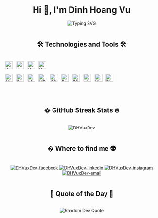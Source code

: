 <h1 align="center">Hi 👋, I'm Dinh Hoang Vu</h1>

<div align="center">
  <img src="https://readme-typing-svg.herokuapp.com?font=Fira+Code&size=22&duration=3000&pause=1000&color=61DAFB&center=true&vCenter=true&width=600&lines=Frontend+Developer;Backend+Developer;Full+Stack+Developer;JavaScript+%7C+TypeScript;React+%7C+Node.js;MongoDB+%7C+Express.js;Always+learning+new+technologies!" alt="Typing SVG" />
</div>

<br>

<h2 align="center">🛠 Technologies and Tools 🛠</h2>
<br>
<!-- https://simpleicons.org/ -->
<span><img src="https://img.shields.io/badge/JavaScript-282C34?logo=javascript&logoColor=F7DF1E" alt="JavaScript logo" title="JavaScript" height="25" /></span>
&nbsp;
<span><img src="https://img.shields.io/badge/TypeScript-282C34?logo=typescript&logoColor=3178C6" alt="TypeScript logo" title="TypeScript" height="25" /></span>
&nbsp;
<span><img src="https://img.shields.io/badge/ReactJS-282C34?logo=react&logoColor=61DAFB" alt="ReactJS logo" title="ReactJS" height="25" /></span>
&nbsp;
<span><img src="https://img.shields.io/badge/Redux-282C34?logo=redux&logoColor=764ABC" alt="Redux logo" title="Redux" height="25" /></span>
&nbsp;

<span><img src="https://img.shields.io/badge/Node.js-282C34?logo=node.js&logoColor=00F200" alt="Node.js logo" title="Node.js" height="25" /></span>
&nbsp;
<span><img src="https://img.shields.io/badge/Express-282C34?logo=express&logoColor=FFFFFF" alt="Express.js logo" title="Express.js" height="25" /></span>
&nbsp;
<span><img src="https://img.shields.io/badge/MongoDB-282C34?logo=mongodb&logoColor=47A248" alt="MongoDB logo" title="MongoDB" height="25" /></span>
&nbsp;
<span><img src="https://img.shields.io/badge/HTML5-282C34?logo=html5&logoColor=E34F26" alt="HTML5 logo" title="HTML5" height="25" /></span>
&nbsp;
<span><img src="https://img.shields.io/badge/CSS3-282C34?logo=css3&logoColor=1572B6" alt="CSS3 logo" title="CSS3" height="25" /></span>
&nbsp;
<span><img src="https://img.shields.io/badge/Bootstrap-282C34?logo=bootstrap&logoColor=7952B3" alt="Bootstrap logo" title="Bootstrap" height="25" /></span>
&nbsp;
<span><img src="https://img.shields.io/badge/ESLint-282C34?logo=eslint&logoColor=4B32C3" alt="ESLint logo" title="ESLint" height="25" /></span>
&nbsp;
<span><img src="https://img.shields.io/badge/git-282C34?logo=git&logoColor=F05032" alt="git logo" title="git" height="25" /></span>
&nbsp;
<span><img src="https://img.shields.io/badge/VS%20Code-282C34?logo=visual-studio-code&logoColor=007ACC" alt="Visual Studio Code logo" title="Visual Studio Code" height="25" /></span>
&nbsp;
<span><img src="https://img.shields.io/badge/Firebase-282C34?logo=firebase&logoColor=FFCA28" alt="Firebase logo" title="Firebase" height="25" /></span>
&nbsp;

<!-- <br>
<h2 align="center">🔥 GitHub Stats 🔥</h2> -->
<!-- https://github.com/anuraghazra/github-readme-stats -->
<br>
<!-- <div align=center>
  <a href="#" title="DHVuxDev">
    <img width="315" align="center" src="https://github-readme-stats.vercel.app/api/top-langs/?username=dhoangvu1811&hide=c%23,powershell,Mathematica,Ruby,Objective-C,Objective-C%2b%2b,Cuda&title_color=61dafb&text_color=ffffff&icon_color=61dafb&bg_color=20232a&langs_count=8&layout=compact&border_color=61dafb&hide_border=true" />
  </a>
  <a href="#" title="DHVuxDev">
    <img align="right" width="434" src="https://github-readme-stats.vercel.app/api?username=dhoangvu1811&show_icons=true&theme=react&border_color=61dafb&hide_border=true&rank_icon=github&include_all_commits=true" />
  </a>
</div> -->

<br>
<h2 align="center">� GitHub Streak Stats 🔥</h2>
<br>
<div align="center">
  <img src="https://github-readme-streak-stats.herokuapp.com/?user=dhoangvu1811&theme=dark" alt="DHVuxDev" />
</div>

<br>
<h2 align="center">� Where to find me 👽</h2>
<br>
<!-- https://icons8.com -->
<div align="center">
  <!-- <a href="https://trungquandev.com" target="blank">
    <img width="90" height="90" src="images/logo-trungquandev-transparent-bg-192x192.png" alt="trungquandev-blog" />
  </a> -->
  <a href="https://www.facebook.com/hoang.vu.455815/" target="blank">
    <img src="https://img.icons8.com/bubbles/100/000000/facebook-new.png" alt="DHVuxDev-facebook" />
  </a>
  <!-- <a href="https://youtube.com/@trungquandev" target="blank">
    <img src="https://img.icons8.com/bubbles/100/000000/youtube-squared.png" alt="trungquandev-youtube" />
  </a> -->
  <a href="https://www.linkedin.com/in/v%C5%A9-%C4%91inh-48670a310/" target="blank">
    <img src="https://img.icons8.com/bubbles/100/000000/linkedin.png" alt="DHVuxDev-linkedin" />
  </a>
  <a href="https://www.instagram.com/dhvux_x/" target="blank">
    <img src="https://img.icons8.com/bubbles/100/000000/instagram.png" alt="DHVuxDev-instagram" />
  </a>
  <a href="mailto:hoangvu1811.work@gmail.com" target="top">
    <img src="https://img.icons8.com/bubbles/100/000000/apple-mail.png" alt="DHVuxDev-email" />
  </a>
</div>

<br>

<h2 align="center">💭 Quote of the Day 💭</h2>
<br>
<div align="center">
  <img src="https://quotes-github-readme.vercel.app/api?type=horizontal&theme=tokyonight" alt="Random Dev Quote" />
</div>

<br>
